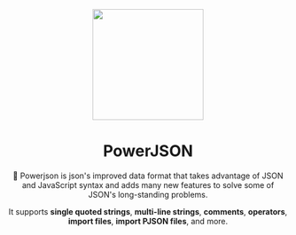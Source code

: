 <div align='center'>
<img src='https://powerjson.github.io/PowerJSON-Website-CN/logo-noopa.jpeg' height='200px'>

<h1>PowerJSON</h1>

:clap: Powerjson is json's improved data format that takes advantage of JSON and JavaScript syntax and adds many new features to solve some of JSON's long-standing problems.

It supports **single quoted strings**, **multi-line strings**, **comments**, **operators**, **import files**, **import PJSON files**, and more.
</div>
